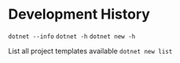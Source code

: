 # Development History

`dotnet --info`
`dotnet -h`
`dotnet new -h`

List all project templates available
`dotnet new list`